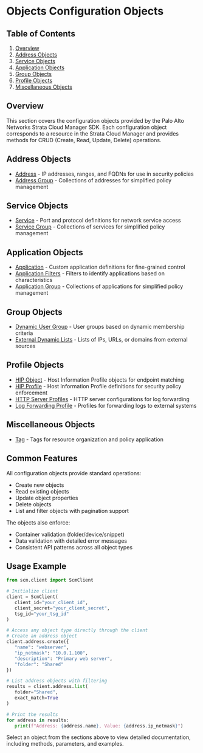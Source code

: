 # Objects Configuration Objects

## Table of Contents

1. [Overview](#overview)
2. [Address Objects](#address-objects)
3. [Service Objects](#service-objects)
4. [Application Objects](#application-objects)
5. [Group Objects](#group-objects)
6. [Profile Objects](#profile-objects)
7. [Miscellaneous Objects](#miscellaneous-objects)

## Overview

This section covers the configuration objects provided by the Palo Alto Networks Strata Cloud Manager SDK. Each configuration object corresponds to a resource in the Strata Cloud Manager and provides methods for CRUD (Create, Read, Update, Delete) operations.

## Address Objects

- [Address](address.md) - IP addresses, ranges, and FQDNs for use in security policies
- [Address Group](address_group.md) - Collections of addresses for simplified policy management

## Service Objects

- [Service](service.md) - Port and protocol definitions for network service access
- [Service Group](service_group.md) - Collections of services for simplified policy management

## Application Objects

- [Application](application.md) - Custom application definitions for fine-grained control
- [Application Filters](application_filters.md) - Filters to identify applications based on characteristics
- [Application Group](application_group.md) - Collections of applications for simplified policy management

## Group Objects

- [Dynamic User Group](dynamic_user_group.md) - User groups based on dynamic membership criteria
- [External Dynamic Lists](external_dynamic_lists.md) - Lists of IPs, URLs, or domains from external sources

## Profile Objects

- [HIP Object](hip_object.md) - Host Information Profile objects for endpoint matching
- [HIP Profile](hip_profile.md) - Host Information Profile definitions for security policy enforcement
- [HTTP Server Profiles](http_server_profiles.md) - HTTP server configurations for log forwarding
- [Log Forwarding Profile](log_forwarding_profile.md) - Profiles for forwarding logs to external systems

## Miscellaneous Objects

- [Tag](tag.md) - Tags for resource organization and policy application

## Common Features

All configuration objects provide standard operations:

- Create new objects
- Read existing objects
- Update object properties
- Delete objects
- List and filter objects with pagination support

The objects also enforce:

- Container validation (folder/device/snippet)
- Data validation with detailed error messages
- Consistent API patterns across all object types

## Usage Example

<div class="termy">

<!-- termynal -->
```python
from scm.client import ScmClient

# Initialize client
client = ScmClient(
   client_id="your_client_id",
   client_secret="your_client_secret",
   tsg_id="your_tsg_id"
)

# Access any object type directly through the client
# Create an address object
client.address.create({
   "name": "webserver",
   "ip_netmask": "10.0.1.100",
   "description": "Primary web server",
   "folder": "Shared"
})

# List address objects with filtering
results = client.address.list(
   folder="Shared",
   exact_match=True
)

# Print the results
for address in results:
   print(f"Address: {address.name}, Value: {address.ip_netmask}")
```

</div>

Select an object from the sections above to view detailed documentation, including methods, parameters, and examples.
